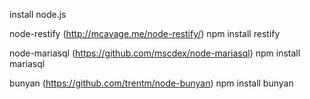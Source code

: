 install node.js

node-restify (http://mcavage.me/node-restify/)
npm install restify

node-mariasql (https://github.com/mscdex/node-mariasql)
npm install mariasql

bunyan (https://github.com/trentm/node-bunyan)
npm install bunyan
